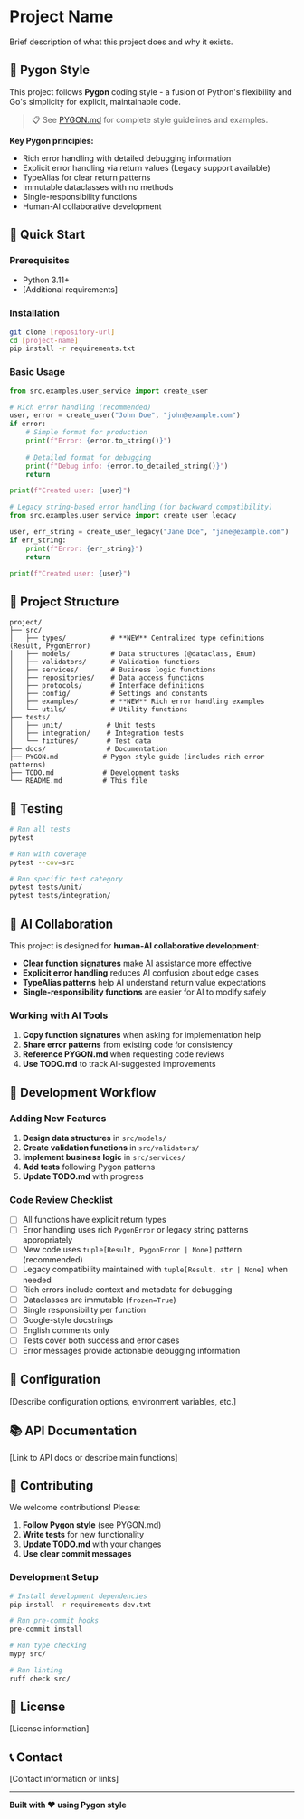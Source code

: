 # Project Name

Brief description of what this project does and why it exists.

## 🐍 Pygon Style

This project follows **Pygon** coding style - a fusion of Python's flexibility and Go's simplicity for explicit, maintainable code.

> 📋 See [PYGON.md](./PYGON.md) for complete style guidelines and examples.

**Key Pygon principles:**
- Rich error handling with detailed debugging information
- Explicit error handling via return values (Legacy support available)
- TypeAlias for clear return patterns  
- Immutable dataclasses with no methods
- Single-responsibility functions
- Human-AI collaborative development

## 🚀 Quick Start

### Prerequisites
- Python 3.11+
- [Additional requirements]

### Installation
```bash
git clone [repository-url]
cd [project-name]
pip install -r requirements.txt
```

### Basic Usage
```python
from src.examples.user_service import create_user

# Rich error handling (recommended)
user, error = create_user("John Doe", "john@example.com")
if error:
    # Simple format for production
    print(f"Error: {error.to_string()}")
    
    # Detailed format for debugging
    print(f"Debug info: {error.to_detailed_string()}")
    return

print(f"Created user: {user}")

# Legacy string-based error handling (for backward compatibility)
from src.examples.user_service import create_user_legacy

user, err_string = create_user_legacy("Jane Doe", "jane@example.com")
if err_string:
    print(f"Error: {err_string}")
    return

print(f"Created user: {user}")
```

## 📁 Project Structure

```
project/
├── src/
│   ├── types/           # **NEW** Centralized type definitions (Result, PygonError)
│   ├── models/          # Data structures (@dataclass, Enum)
│   ├── validators/      # Validation functions
│   ├── services/        # Business logic functions
│   ├── repositories/    # Data access functions
│   ├── protocols/       # Interface definitions
│   ├── config/          # Settings and constants
│   ├── examples/        # **NEW** Rich error handling examples
│   └── utils/           # Utility functions
├── tests/
│   ├── unit/           # Unit tests
│   ├── integration/    # Integration tests
│   └── fixtures/       # Test data
├── docs/               # Documentation
├── PYGON.md           # Pygon style guide (includes rich error patterns)
├── TODO.md            # Development tasks
└── README.md          # This file
```

## 🧪 Testing

```bash
# Run all tests
pytest

# Run with coverage
pytest --cov=src

# Run specific test category
pytest tests/unit/
pytest tests/integration/
```

## 🤖 AI Collaboration

This project is designed for **human-AI collaborative development**:

- **Clear function signatures** make AI assistance more effective
- **Explicit error handling** reduces AI confusion about edge cases
- **TypeAlias patterns** help AI understand return value expectations
- **Single-responsibility functions** are easier for AI to modify safely

### Working with AI Tools
1. **Copy function signatures** when asking for implementation help
2. **Share error patterns** from existing code for consistency
3. **Reference PYGON.md** when requesting code reviews
4. **Use TODO.md** to track AI-suggested improvements

## 📝 Development Workflow

### Adding New Features
1. **Design data structures** in `src/models/`
2. **Create validation functions** in `src/validators/`
3. **Implement business logic** in `src/services/`
4. **Add tests** following Pygon patterns
5. **Update TODO.md** with progress

### Code Review Checklist
- [ ] All functions have explicit return types
- [ ] Error handling uses rich `PygonError` or legacy string patterns appropriately
- [ ] New code uses `tuple[Result, PygonError | None]` pattern (recommended)
- [ ] Legacy compatibility maintained with `tuple[Result, str | None]` when needed
- [ ] Rich errors include context and metadata for debugging
- [ ] Dataclasses are immutable (`frozen=True`)
- [ ] Single responsibility per function
- [ ] Google-style docstrings
- [ ] English comments only
- [ ] Tests cover both success and error cases
- [ ] Error messages provide actionable debugging information

## 🔧 Configuration

[Describe configuration options, environment variables, etc.]

## 📚 API Documentation

[Link to API docs or describe main functions]

## 🤝 Contributing

We welcome contributions! Please:

1. **Follow Pygon style** (see PYGON.md)
2. **Write tests** for new functionality
3. **Update TODO.md** with your changes
4. **Use clear commit messages**

### Development Setup
```bash
# Install development dependencies
pip install -r requirements-dev.txt

# Run pre-commit hooks
pre-commit install

# Run type checking
mypy src/

# Run linting
ruff check src/
```

## 📄 License

[License information]

## 📞 Contact

[Contact information or links]

---

**Built with ❤️ using Pygon style**
